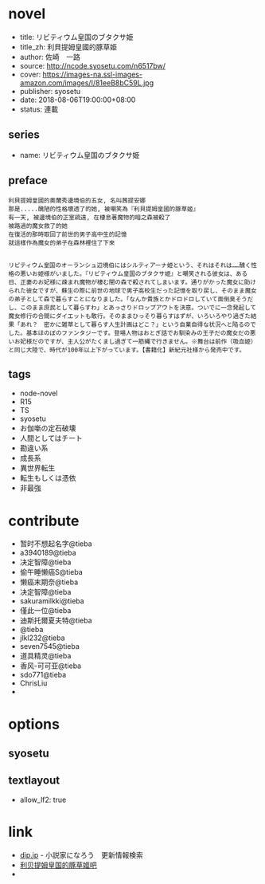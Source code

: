 # novel

- title: リビティウム皇国のブタクサ姫
- title_zh: 利貝提姆皇國的豚草姫
- author: 佐崎　一路
- source: http://ncode.syosetu.com/n6517bw/
- cover: https://images-na.ssl-images-amazon.com/images/I/81eeB8bC59L.jpg
- publisher: syosetu
- date: 2018-08-06T19:00:00+08:00
- status: 連載

## series

- name: リビティウム皇国のブタクサ姫

## preface


```
利貝提姆皇國的奧蘭秀邊境伯的五女, 名叫茜提安娜  
那是.....醜陋的性格壞透了的她, 被嘲笑為『利貝提姆皇國的豚草姬』  
有一天, 被邊境伯的正室疏遠, 在棲息著魔物的暗之森被殺了  
被路過的魔女救了的她  
在復活的那時取回了前世的男子高中生的記憶  
就這樣作為魔女的弟子在森林裡住了下來


リビティウム皇国のオーランシュ辺境伯にはシルティアーナ姫という、それはそれは……醜く性格の悪いお姫様がいました。『リビティウム皇国のブタクサ姫』と嘲笑される彼女は、ある日、正妻のお妃様に疎まれ魔物が棲む闇の森で殺されてしまいます。通りがかった魔女に助けられた彼女ですが、蘇生の際に前世の地球で男子高校生だった記憶を取り戻し、そのまま魔女の弟子として森で暮らすことになりました。「なんか貴族とかドロドロしていて面倒臭そうだし、このまま庶民として暮らすわ」とあっさりドロップアウトを決意。ついでに一念発起して魔女修行の合間にダイエットも敢行。そのままひっそり暮らすはずが、いろいろやり過ぎた結果「あれ？　密かに雑草として暮らす人生計画はどこ？」という自業自得な状況へと陥るのでした。基本ほのぼのファンタジーです。登場人物はおとぎ話でお馴染みの王子だの魔女だの悪いお妃様だのですが、主人公がたくまし過ぎて一筋縄で行きません。※舞台は前作（吸血姫）と同じ大陸で、時代が100年以上下がっています。【書籍化】新紀元社様から発売中です。
```

## tags

- node-novel
- R15
- TS
- syosetu
- お伽噺の定石破壊
- 人間としてはチート
- 勘違い系
- 成長系
- 異世界転生
- 転生もしくは憑依
- 非最強

# contribute

- 暂时不想起名字@tieba
- a3940189@tieba
- 决定智障@tieba
- 偷午睡懒癌S@tieba
- 懒癌末期奈@tieba
- 决定智障@tieba
- sakuramilkki@tieba
- 僅此一位@tieba
- 迪斯托爾夏夫特@tieba
- @tieba
- jlkl232@tieba
- seven7545@tieba
- 道具精灵@tieba
- 香风-可可亚@tieba
- sdo771@tieba
- ChrisLiu
- 

# options

## syosetu


## textlayout

- allow_lf2: true

# link

- [dip.jp](https://narou.dip.jp/search.php?text=n6517bw&novel=all&genre=all&new_genre=all&length=0&down=0&up=100) - 小説家になろう　更新情報検索
- [利贝提姆皇国的豚草姬吧](https://tieba.baidu.com/f?kw=%E5%88%A9%E8%B4%9D%E6%8F%90%E5%A7%86%E7%9A%87%E5%9B%BD%E7%9A%84%E8%B1%9A%E8%8D%89%E5%A7%AC&ie=utf-8 "利贝提姆皇国的豚草姬")
- 
